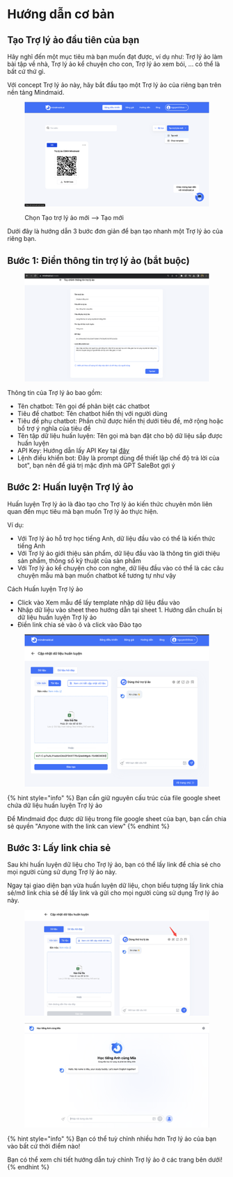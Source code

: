 # Hướng dẫn cơ bản

## Tạo Trợ lý ảo đầu tiên của bạn

Hãy nghĩ đến một mục tiêu mà bạn muốn đạt được, ví dụ như: Trợ lý ảo làm bài tập về nhà, Trợ lý ảo kể chuyện cho con, Trợ lý ảo xem bói, ... có thể là bất cứ thứ gì.&#x20;

Với concept Trợ lý ảo này, hãy bắt đầu tạo một Trợ lý ảo của riêng bạn trên nền tảng Mindmaid.&#x20;

<figure><img src="../.gitbook/assets/image (6) (1).png" alt=""><figcaption><p>Chọn Tạo trợ lý ảo mới --> Tạo mới</p></figcaption></figure>

Dưới đây là hướng dẫn 3 bước đơn giản để bạn tạo nhanh một Trợ lý ảo của riêng bạn.

## Bước 1: Điền thông tin trợ lý ảo (bắt buộc)

<figure><img src="../.gitbook/assets/image (10).png" alt=""><figcaption></figcaption></figure>

Thông tin của Trợ lý ảo bao gồm:

* Tên chatbot: Tên gọi để phân biệt các chatbot
* Tiêu đề chatbot: Tên chatbot hiển thị với người dùng
* Tiêu đề phụ chatbot: Phần chữ được hiển thị dưới tiêu đề, mở rộng hoặc bổ trợ ý nghĩa của tiêu đề
* Tên tập dữ liệu huấn luyện: Tên gọi mà bạn đặt cho bộ dữ liệu sắp được huấn luyện
* API Key: Hướng dẫn lấy API Key tại [đây](https://workbetter.vn/huong-dan-lay-chatgpt-api-key/)
* Lệnh điều khiển bot: Đây là prompt dùng để thiết lập chế độ trả lời của bot", bạn nên để giá trị mặc định mà GPT SaleBot gợi ý

## Bước 2: Huấn luyện Trợ lý ảo&#x20;

Huấn luyện Trợ lý ảo là đào tạo cho Trợ lý ảo kiến thức chuyên môn liên quan đến mục tiêu mà bạn muốn Trợ lý ảo thực hiện.

Ví dụ:

* Với Trợ lý ảo hỗ trợ học tiếng Anh, dữ liệu đầu vào có thể là kiến thức tiếng Anh&#x20;
* Với Trợ lý ảo giới thiệu sản phẩm, dữ liệu đầu vào là thông tin giới thiệu sản phẩm, thông số kỹ thuật của sản phẩm
* Với Trợ lý ảo kể chuyện cho con nghe, dữ liệu đầu vào có thể là các câu chuyện mẫu mà bạn muốn chatbot kể tương tự như vậy

Cách Huấn luyện Trợ lý ảo&#x20;

* Click vào Xem mẫu để lấy template nhập dữ liệu đầu vào&#x20;
* Nhập dữ liệu vào sheet theo hướng dẫn tại sheet 1. Hướng dẫn chuẩn bị dữ liệu huấn luyện Trợ lý ảo&#x20;
* Điền link chia sẻ vào ô và click vào Đào tạo

<figure><img src="../.gitbook/assets/image (12).png" alt=""><figcaption></figcaption></figure>



{% hint style="info" %}
Bạn cần giữ nguyên cấu trúc của file google sheet chứa dữ liệu huấn luyện Trợ lý ảo&#x20;

Để Mindmaid đọc được dữ liệu trong file google sheet của bạn, bạn cần chia sẻ quyền "Anyone with the link can view"&#x20;
{% endhint %}

## Bước 3: Lấy link chia sẻ&#x20;

Sau khi huấn luyện dữ liệu cho Trợ lý ảo, bạn có thể lấy link để chia sẻ cho mọi người cùng sử dụng Trợ lý ảo này.&#x20;

Ngay tại giao diện bạn vừa huấn luyện dữ liệu, chọn biểu tượng lấy link chia sẻ/mở link chia sẻ để lấy link và gửi cho mọi người cùng sử dụng Trợ lý ảo này.

<figure><img src="../.gitbook/assets/image (14).png" alt=""><figcaption></figcaption></figure>

<figure><img src="../.gitbook/assets/image (15).png" alt=""><figcaption></figcaption></figure>

{% hint style="info" %}
Bạn có thể tuỳ chỉnh nhiều hơn Trợ lý ảo của bạn vào bất cứ thời điểm nào!

Bạn có thể xem chi tiết hướng dẫn tuỳ chỉnh Trợ lý ảo ở các trang bên dưới!
{% endhint %}
